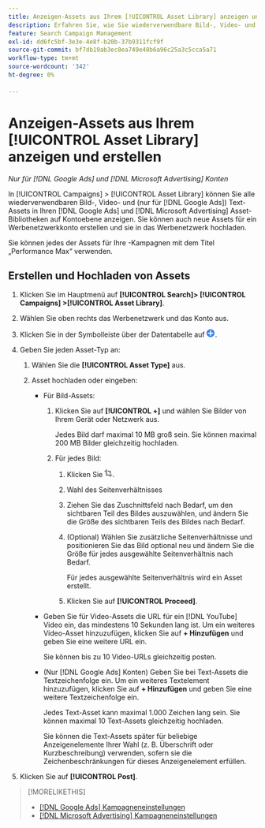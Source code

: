 ```yaml
---
title: Anzeigen-Assets aus Ihrem [!UICONTROL Asset Library] anzeigen und erstellen
description: Erfahren Sie, wie Sie wiederverwendbare Bild-, Video- und Text-Assets für Ihre Asset [!DNL Google Ads] Bibliotheken auf  [!DNL Microsoft Advertising] - und Kontoebene anzeigen und erstellen.
feature: Search Campaign Management
exl-id: dd6fc5bf-3e3e-4e8f-b20b-37b9311fcf9f
source-git-commit: bf7db19ab3ec8ea749e48b6a96c25a3c5cca5a71
workflow-type: tm+mt
source-wordcount: '342'
ht-degree: 0%

---
```


# Anzeigen-Assets aus Ihrem [!UICONTROL Asset Library] anzeigen und erstellen

*Nur für [!DNL Google Ads] und [!DNL Microsoft Advertising] Konten*

In [!UICONTROL Campaigns] > [!UICONTROL Asset Library] können Sie alle wiederverwendbaren Bild-, Video- und (nur für [!DNL Google Ads]) Text-Assets in Ihren [!DNL Google Ads] und [!DNL Microsoft Advertising] Asset-Bibliotheken auf Kontoebene anzeigen. Sie können auch neue Assets für ein Werbenetzwerkkonto erstellen und sie in das Werbenetzwerk hochladen.

Sie können jedes der Assets für Ihre -Kampagnen mit dem Titel „Performance Max“ verwenden.

## Erstellen und Hochladen von Assets

1. Klicken Sie im Hauptmenü auf **[!UICONTROL Search]> [!UICONTROL Campaigns] >[!UICONTROL Asset Library]**.

1. Wählen Sie oben rechts das Werbenetzwerk und das Konto aus.

1. Klicken Sie in der Symbolleiste über der Datentabelle auf ![Hochladen](/help/search-social-commerce/assets/add.png "Hochladen").

1. Geben Sie jeden Asset-Typ an:

   1. Wählen Sie die **[!UICONTROL Asset Type]** aus.

   1. Asset hochladen oder eingeben:

      * Für Bild-Assets:

         1. Klicken Sie auf **[!UICONTROL +]** und wählen Sie Bilder von Ihrem Gerät oder Netzwerk aus.

            Jedes Bild darf maximal 10 MB groß sein. Sie können maximal 200 MB Bilder gleichzeitig hochladen.

         1. Für jedes Bild:

            1. Klicken Sie ![Zuschneiden](/help/search-social-commerce/assets/crop.png "Zuschneiden").

            1. Wahl des Seitenverhältnisses

            1. Ziehen Sie das Zuschnittsfeld nach Bedarf, um den sichtbaren Teil des Bildes auszuwählen, und ändern Sie die Größe des sichtbaren Teils des Bildes nach Bedarf.

            1. (Optional) Wählen Sie zusätzliche Seitenverhältnisse und positionieren Sie das Bild optional neu und ändern Sie die Größe für jedes ausgewählte Seitenverhältnis nach Bedarf.

               Für jedes ausgewählte Seitenverhältnis wird ein Asset erstellt.

            1. Klicken Sie auf **[!UICONTROL Proceed]**.

      * Geben Sie für Video-Assets die URL für ein [!DNL YouTube] Video ein, das mindestens 10 Sekunden lang ist. Um ein weiteres Video-Asset hinzuzufügen, klicken Sie auf **+ Hinzufügen** und geben Sie eine weitere URL ein.

        Sie können bis zu 10 Video-URLs gleichzeitig posten.

      * (Nur [!DNL Google Ads] Konten) Geben Sie bei Text-Assets die Textzeichenfolge ein. Um ein weiteres Textelement hinzuzufügen, klicken Sie auf **+ Hinzufügen** und geben Sie eine weitere Textzeichenfolge ein.

        Jedes Text-Asset kann maximal 1.000 Zeichen lang sein. Sie können maximal 10 Text-Assets gleichzeitig hochladen.

        Sie können die Text-Assets später für beliebige Anzeigenelemente Ihrer Wahl (z. B. Überschrift oder Kurzbeschreibung) verwenden, sofern sie die Zeichenbeschränkungen für dieses Anzeigenelement erfüllen.

1. Klicken Sie auf **[!UICONTROL Post]**.

>[!MORELIKETHIS]
>
>* [[!DNL Google Ads] Kampagneneinstellungen](/help/search-social-commerce/campaign-management/campaigns/campaign-settings-google.md)
>* [[!DNL Microsoft Advertising] Kampagneneinstellungen](/help/search-social-commerce/campaign-management/campaigns/campaign-settings-microsoft.md)
